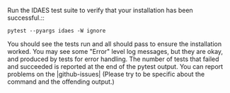 Run the IDAES test suite to verify that your installation has been successful.:: 

    pytest --pyargs idaes -W ignore

You should see the tests run and all should pass to ensure the installation worked. You
may see some "Error" level log messages, but they are okay, and produced by tests for
error handling. The number of tests that failed and succeeded is reported at the end of the pytest
output. You can report problems on the |github-issues|
(Please try to be specific about the command and the offending output.)